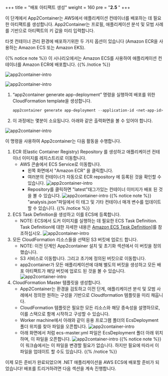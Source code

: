 +++
title = "배포 아티팩트 생성"
weight = 160
pre = "<b>2.5 </b>"
+++

이 단계에서 App2Container는 AWS에서 애플리케이션 컨테이너를 배포하는 데 필요한 아티팩트를 생성합니다. App2Container는 프로필, 애플리케이션 분석 및 모범 사례를 기반으로 아티팩트의 키 값을 미리 입력합니다.

타겟 컨테이너 관리 환경에 배포하기위한 두 가지 옵션이 있습니다 (Amazon ECR을 사용하는 Amazon ECS 또는 Amazon EKS).

{{% notice note %}}
이 시나리오에서는 Amazon ECS를 사용하여 애플리케이션 컨테이너를 Amazon ECR에 배포합니다.
{{% /notice %}}  

![app2container-intro](/create-deployment-artifacts/create-deployment-overview.png)

![app2container-intro](/create-deployment-artifacts/net-generate-6.png)

1. “app2container generate app-deployment” 명령을 실행하여 배포를 위한 CloudFormation template을 생성합니다.

    ```powershell
    app2container generate app-deployment --application-id <net-app-id>
    ```

2. 이 과정에는 몇분이 소요됩니다. 아래와 같은 출력화면을 볼 수 있어야 합니다.

![app2container-intro](/create-deployment-artifacts/net-generate-1.png)

 이 명령을 사용하여 App2container는 다음 활동을 수행합니다.

1. ECR (Elastic Container Registry) Repository 를 생성하고 애플리케이션 컨테이너 이미지를 레지스트리로 이동합니다.
   - AWS 콘솔에서 ECS Service로 이동합니다.
     - 왼쪽 화면에서 "Amazon ECR" 을 클릭합니다.
     - 여러분의 컨테이너가 자동으로 ECR repository 에 등록된 것을 확인할 수 있습니다.
     ![app2container-intro](/create-deployment-artifacts/net-generate-2.png)
     - Repository를 클릭하면 "latest"태그가있는 컨테이너 이미지가 배포 된 것을 볼 수 있습니다.
     ![app2container-intro](/create-deployment-artifacts/net-generate-3.png)
{{% notice note %}}
"analysis.json"파일에서 이 태그 및 기타 컨테이너 매개 변수를 업데이트 할 수 있습니다.
{{% /notice %}}  
2. ECS Task Definition을 생성하고 이를 ECS에 등록합니다.
    - NOTE: ECS에서 도커 이미지를 실행하는 데 필요한 ECS Task Definition. Task Definition에 대한 자세한 내용은 <a href="https://docs.aws.amazon.com/AmazonECS/latest/developerguide/task_definitions.html" target="_blank">Amazon ECS Tesk Definition]</a>를 참조하십시오.
    ![app2container-intro](/create-deployment-artifacts/net-generate-4.png)
3. 모든 CloudFormation 리소스들을 선택된 S3 버킷에 업로드 합니다.
    - NOTE: 이전 단계인 App2container 설치 및 초기화 섹션에서 이 버킷을 정의 했습니다.
    - S3 서비스로 이동합니다. 그리고 초기에 정의된 버킷으로 이동합니다.
    - app2container가 모든 애플리케이션에 대해 별도의 버킷을 생성하고 모든 배포 아티팩트가 해당 버킷에 업로드 된 것을 볼 수 있습니다.
    ![app2container-intro](/create-deployment-artifacts/net-generate-7.png)
4. CloudFormation Master 템플릿을 생성합니다.
    - App2Container는 환경을 검토하고 이전 단계, 애플리케이션 분석 및 모범 사례에서 정의한 원하는 구성을 기반으로 Cloudformation 템플릿을 미리 채웁니다.
    - CloudFormation 템플릿은 필요한 모든 리소스와 해당 종속성을 설명하므로, 이를 스택으로 함께 시작하고 구성할 수 있습니다.
    - Worker machine에서 아래와 같이 응용 프로그램 폴더의 EcsDeployment 폴더 위치를 찾아 파일을 오픈합니다.
    ![app2container-intro](/create-deployment-artifacts/net-generate-5.png)
    - 아래 화면에서 처럼 ecs-master.yml 파일은 EcsDeployment 폴더 아래 위치 하며, 이 파일을 오픈합니다.
![app2container-intro](/create-deployment-artifacts/net-generate-6.png)
   {{% notice note %}}
이 워크숍에서는 이 파일을 변경할 필요가 없습니다. 하지만 필요에 따라서 이 파일을 업데이트 할 수도 있습니다.
  {{% /notice %}}  

이제 모든 준비가 완료되었으며 .NET 애플리케이션을 AWS ECS에 배포할 준비가 되었습니다! 배포를 트리거하려면 다음 섹션을 계속 진행합니다.
